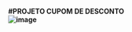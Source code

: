 <b>#PROJETO CUPOM DE DESCONTO<b/> <br/>
![image](https://github.com/terezafabiula/spunkygreentruffle/assets/150807884/e41eed9d-1fbd-4813-9b25-b79237c1db41)
